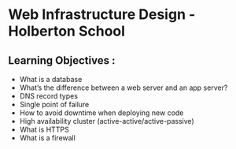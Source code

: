 # Web Infrastructure Design - Holberton School


## Learning Objectives :

  * What is a database
  * What’s the difference between a web server and an app server?
  * DNS record types
  * Single point of failure
  * How to avoid downtime when deploying new code
  * High availability cluster (active-active/active-passive)
  * What is HTTPS
  * What is a firewall
